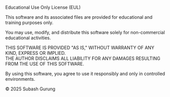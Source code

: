 Educational Use Only License (EUL)

This software and its associated files are provided for educational and training purposes only.

You may use, modify, and distribute this software solely for non-commercial educational activities.

THIS SOFTWARE IS PROVIDED "AS IS," WITHOUT WARRANTY OF ANY KIND, EXPRESS OR IMPLIED.  
THE AUTHOR DISCLAIMS ALL LIABILITY FOR ANY DAMAGES RESULTING FROM THE USE OF THIS SOFTWARE.

By using this software, you agree to use it responsibly and only in controlled environments.

© 2025 Subash Gurung

